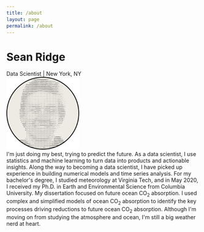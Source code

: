 ```yaml
---
title: /about
layout: page
permalink: /about
---
```

# Sean Ridge
Data Scientist | New York, NY
<br />
<img src="/assets/avatar.svg" alt="image" width="190" height="190" />
<br />
I'm just doing my best, trying to predict the future. As a data scientist, I use statistics and machine learning to turn data into products and actionable insights. Along the way to becoming a data scientist, I have picked up experience in building numerical models and time series analysis. For my bachelor's degree, I studied meteorology at Virginia Tech, and in May 2020, I received my Ph.D. in Earth and Environmental Science from Columbia University. My dissertation focused on future ocean CO<sub>2</sub> absorption. I used complex and simplified models of ocean CO<sub>2</sub> absorption to identify the key processes driving reductions to future ocean CO<sub>2</sub> absorption. Although I'm moving on from studying the atmosphere and ocean, I'm still a big weather nerd at heart.


